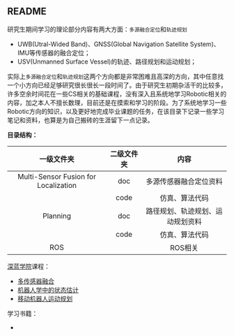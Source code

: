 ## README

研究生期间学习的理论部分内容有两大方面：`多源融合定位`和`轨迹规划`

- UWB(Utral-Wided Band)、GNSS(Global Navigation Satellite System)、IMU等传感器的融合定位；
- USV(Unmanned Surface Vessel)的轨迹、路径规划和运动规划；

实际上`多源融合定位`和`轨迹规划`这两个方向都是非常困难且高深的方向，其中任意找一个小方向已经足够研究很长很长一段时间了。由于研究生初期杂活干的比较多，许多空余时间花在一些CS相关的基础课程，没有深入且系统地学习Robotic相关的内容，加之本人不擅长数理，目前还是在摸索和学习的阶段。为了系统地学习一些Robotic方向的知识，以及更好地完成毕业课题的任务，在该目录下记录一些学习笔记和资料，也算是为自己搬砖的生涯留下一点记录。

**目录结构：**

|              一级文件夹              | 二级文件夹 |               内容               |
| :----------------------------------: | :--------: | :------------------------------: |
| Multi-Sensor Fusion for Localization |    doc     |      多源传感器融合定位资料      |
|                                      |    code    |          仿真、算法代码          |
|               Planning               |    doc     | 路径规划、轨迹规划、运动规划资料 |
|                                      |    code    |          仿真、算法代码          |
|                 ROS                  |            |             ROS相关              |

[深蓝学院](https://www.shenlanxueyuan.com/)课程：

- [多传感器融合](https://www.shenlanxueyuan.com/course/303)
- [机器人学中的状态估计](https://www.shenlanxueyuan.com/course/251)
- [移动机器人运动规划](https://www.shenlanxueyuan.com/course/315)

学习书籍：

- 